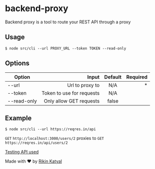 # backend-proxy

Backend proxy is a tool to route your REST API through a proxy

## Usage

`$ node src/cli --url PROXY_URL --token TOKEN --read-only`

## Options

| Option        | Input         | Default  | Required |
| ------------- |-------------:| :-----:| -----:|
| --url | Url to proxy to | N/A | *|
| --token | Token to use for requests | N/A | |
| --read-only | Only allow GET requests | false |  |

## Example

`$ node src/cli --url https://reqres.in/api`

`GET` `http://localhost:3000/users/2` proxies to `GET` `https://reqres.in/api/users/2`

[Testing API used](https://github.com/benhowdle89/reqres)

Made with ❤ by [Rikin Katyal](https://github.com/sirvar)
